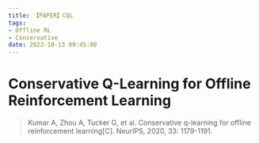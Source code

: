```yaml
---
title: 【PAPER】CQL
tags:
- Offline RL
- Conservative
date: 2022-10-13 09:45:00
---
```


# Conservative Q-Learning for Offline Reinforcement Learning

> Kumar A, Zhou A, Tucker G, et al. Conservative q-learning for offline reinforcement learning[C]. NeurIPS, 2020, 33: 1179-1191.

<!-- more -->